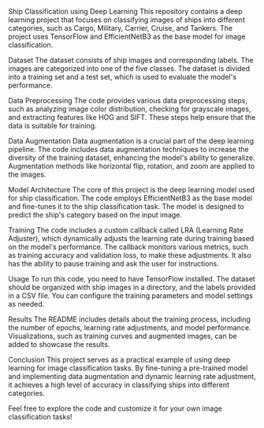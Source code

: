 Ship Classification using Deep Learning
This repository contains a deep learning project that focuses on classifying images of ships into different categories, such as Cargo, Military, Carrier, Cruise, and Tankers. The project uses TensorFlow and EfficientNetB3 as the base model for image classification.

Dataset
The dataset consists of ship images and corresponding labels. The images are categorized into one of the five classes. The dataset is divided into a training set and a test set, which is used to evaluate the model's performance.

Data Preprocessing
The code provides various data preprocessing steps, such as analyzing image color distribution, checking for grayscale images, and extracting features like HOG and SIFT. These steps help ensure that the data is suitable for training.

Data Augmentation
Data augmentation is a crucial part of the deep learning pipeline. The code includes data augmentation techniques to increase the diversity of the training dataset, enhancing the model's ability to generalize. Augmentation methods like horizontal flip, rotation, and zoom are applied to the images.

Model Architecture
The core of this project is the deep learning model used for ship classification. The code employs EfficientNetB3 as the base model and fine-tunes it to the ship classification task. The model is designed to predict the ship's category based on the input image.

Training
The code includes a custom callback called LRA (Learning Rate Adjuster), which dynamically adjusts the learning rate during training based on the model's performance. The callback monitors various metrics, such as training accuracy and validation loss, to make these adjustments. It also has the ability to pause training and ask the user for instructions.

Usage
To run this code, you need to have TensorFlow installed. The dataset should be organized with ship images in a directory, and the labels provided in a CSV file. You can configure the training parameters and model settings as needed.

Results
The README includes details about the training process, including the number of epochs, learning rate adjustments, and model performance. Visualizations, such as training curves and augmented images, can be added to showcase the results.

Conclusion
This project serves as a practical example of using deep learning for image classification tasks. By fine-tuning a pre-trained model and implementing data augmentation and dynamic learning rate adjustment, it achieves a high level of accuracy in classifying ships into different categories.

Feel free to explore the code and customize it for your own image classification tasks!

